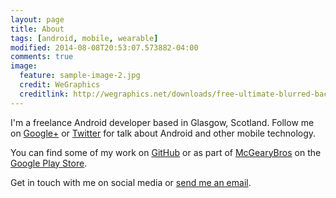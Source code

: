 ```yaml
---
layout: page
title: About
tags: [android, mobile, wearable]
modified: 2014-08-08T20:53:07.573882-04:00
comments: true
image:
  feature: sample-image-2.jpg
  credit: WeGraphics
  creditlink: http://wegraphics.net/downloads/free-ultimate-blurred-background-pack/
---
```


I'm a freelance Android developer based in Glasgow, Scotland. Follow me on [Google+](https://plus.google.com/+LewisMcGeary/posts) or [Twitter](https://twitter.com/lewismcgeary) for talk about Android and other mobile technology.

You can find some of my work on [GitHub](https://github.com/lewismcgeary/) or as part of [McGearyBros](http://mcgearybros.com) on the [Google Play Store](https://play.google.com/store/apps/dev?id=5953165471609518820).

Get in touch with me on social media or [send me an email](mailto:lewismcgeary@gmail.com).